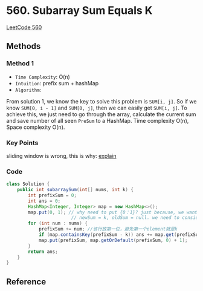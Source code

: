 # 560. Subarray Sum Equals K

[LeetCode 560](https://leetcode.com/problems/subarray-sum-equals-k/)

## Methods

### Method 1

* `Time Complexity`: O(n)
* `Intuition`: prefix sum + hashMap
* `Algorithm`:

From solution 1, we know the key to solve this problem is <code>SUM[i, j]</code>.
So if we know <code>SUM[0, i - 1]</code> and <code>SUM[0, j]</code>,
then we can easily get <code>SUM[i, j]</code>.
To achieve this, we just need to go through the array, calculate the current sum and save number of all seen <code>PreSum</code> to a HashMap. Time complexity O(n), Space complexity O(n).

### Key Points

sliding window is wrong, this is why: [explain](https://leetcode.com/problems/subarray-sum-equals-k/discuss/301242/General-summary-of-what-kind-of-problem-can-cannot-solved-by-Two-Pointers)

### Code

```java
class Solution {
    public int subarraySum(int[] nums, int k) {
        int prefixSum = 0;
        int ans = 0;
        HashMap<Integer, Integer> map = new HashMap<>();
        map.put(0, 1); // why need to put {0：1}? just because, we want newSum - oldSum = k, but if the
                        // newSum = k, oldSum = null. we need to consider this situation. such as nums =[1 2 3], k = 6
        for (int num : nums) {
            prefixSum += num; //该行放第一位，避免第一个element就是k
            if (map.containsKey(prefixSum - k)) ans += map.get(prefixSum - k);
            map.put(prefixSum, map.getOrDefault(prefixSum, 0) + 1);
        }
        return ans;
    }
}

```

## Reference